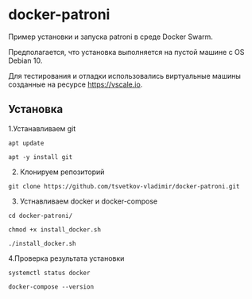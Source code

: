 # docker-patroni

Пример установки и запуска patroni в среде Docker Swarm.

Предполагается, что установка выполняется на пустой машине с OS Debian 10.

Для тестирования и отладки использовались виртуальные машины созданные на ресурсе https://vscale.io.

## **Установка**

1.Устанавливаем git

`apt update`

`apt -y install git`

2. Клонируем репозиторий

`git clone https://github.com/tsvetkov-vladimir/docker-patroni.git`

3. Устнавливаем docker и docker-compose

`cd docker-patroni/`

`chmod +x install_docker.sh`

`./install_docker.sh`

4.Проверка результата установки

`systemctl status docker`

`docker-compose --version`
